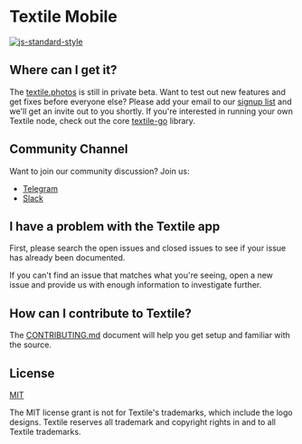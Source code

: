#  Textile Mobile

[![js-standard-style](https://img.shields.io/badge/code%20style-standard-brightgreen.svg?style=flat)](http://standardjs.com/)

## Where can I get it?

The [textile.photos](https://www.textile.photos/) is still in private beta. Want to test out new features and get fixes before everyone else? Please add your email to our [signup list](https://textile.photos/join) and we'll get an invite out to you shortly. If you're interested in running your own Textile node, check out the core [textile-go](https://github.com/textileio/textile-go) library.

## Community Channel

Want to join our community discussion? Join us: 

* [Telegram](https://t.me/joinchat/AAAAAEfVwD37Wh0OpnlXKA)
* [Slack](https://slack.textile.io/) 

## I have a problem with the Textile app

First, please search the open issues and closed issues to see if your issue has already been documented.

If you can't find an issue that matches what you're seeing, open a new issue and provide us with enough information to investigate further.

## How can I contribute to Textile?

The [CONTRIBUTING.md](CONTRIBUTING.md) document will help you get setup and familiar with the source.

## License
   
[MIT](LICENSE.md)
   
The MIT license grant is not for Textile's trademarks, which include the logo designs. Textile reserves all trademark and copyright rights in and to all Textile trademarks.
   



